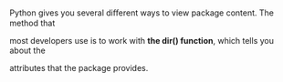 Python gives you several diﬀerent ways to view package content. The method that

most developers use is to work with **the dir\(\) function**, which tells you about the

attributes that the package provides.

